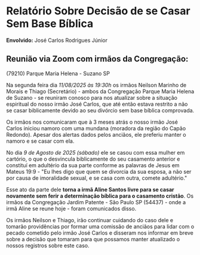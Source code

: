 # Relatório Sobre Decisão de se Casar Sem Base Bíblica

**Envolvido:** José Carlos Rodrigues Júnior

## Reunião via Zoom com irmãos da Congregação:
(79210) Parque Maria Helena - Suzano SP

Na segunda feira dia *11/08/2025 às 19:30h* os irmãos Neilson Marinho de Morais e Thiago (Secretário) - ambos da Congregação Parque Maria Helena de Suzano - se reuniram conosco para nos atualizar sobre a situação espiritual do nosso irmão José Carlos, que até então estava restrito a não se casar biblicamente devido ao seu divórcio sem base bíblica comprovada.

Os irmãos nos comunicaram que à 3 meses atrás o nosso irmão José Carlos iniciou namoro com uma mundana (moradora da região do Capão Redondo). Apesar dos alertas dados pelos anciãos, ele preferiu manter o namoro e se casar com ela.

No dia *9 de Agosto de 2025 (sábado)* ele se casou com essa mulher em cartório, o que o desvincula biblicamente do seu casamento anterior e constituí em adultério da sua parte conforme as palavras de Jesus em Mateus 19:9 - "Eu lhes digo que quem se divorcia da sua esposa, a não ser por causa de imoralidade sexual, e se casa com outra, comete adultério."

Esse ato da parte dele **torna a irmã Aline Santos livre para se casar novamente sem ferir a determinação bíblica para o casamento cristão**. Os irmãos da Congregação Jardim Patente - São Paulo SP (54437) - onde a irmã Aline se reune hoje - foram comunicados disso.

Os irmãos Neilson e Thiago, irão continuar cuidando do caso dele e tomarão providências por formar uma comissão de anciãos para lidar com o pecado cometido pelo irmão José Carlos e disseram nos informar em breve sobre a decisão que tomaram para que possamos manter atualizado o nossos registros sobre este caso.